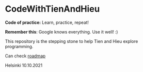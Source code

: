 # CodeWithTienAndHieu
 
**Code of practice:**
Learn, practice, repeat!

**Remember this**:
Google knows everything. Use it well! :)

This repository is the stepping stone to help Tien and Hieu explore programming.

Can check [roadmap](https://github.com/kamranahmedse/developer-roadmap)

Helsinki 10.10.2021
